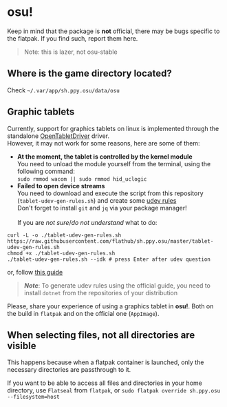 # osu!
Keep in mind that the package is **not** official, there may be bugs specific to the flatpak. If you find such, report them here.
> Note: this is lazer, not osu-stable

## Where is the game directory located?
Check `~/.var/app/sh.ppy.osu/data/osu`

## Graphic tablets
Currently, support for graphics tablets on linux is implemented through the standalone [OpenTabletDriver](https://github.com/OpenTabletDriver/OpenTabletDriver) driver. \
However, it may not work for some reasons, here are some of them:
 - **At the moment, the tablet is controlled by the kernel module** \
You need to unload the module yourself from the terminal, using the following command: \
`sudo rmmod wacom || sudo rmmod hid_uclogic`
 - **Failed to open device streams** \
You need to download and execute the script from this repository (`tablet-udev-gen-rules.sh`) and create some [udev rules](https://wiki.archlinux.org/title/udev)\
Don't forget to install `git` and `jq` via your package manager! \
\
If you are *not sure*/*do not understand* what to do:
```
curl -L -o ./tablet-udev-gen-rules.sh https://raw.githubusercontent.com/flathub/sh.ppy.osu/master/tablet-udev-gen-rules.sh
chmod +x ./tablet-udev-gen-rules.sh
./tablet-udev-gen-rules.sh --idk # press Enter after udev question
```
or, follow [this guide](https://opentabletdriver.net/Wiki/FAQ/Linux#fail-device-streams)
> **_Note_**: To generate udev rules using the official guide, you need to install `dotnet` from the repositories of your distribution

Please, share your experience of using a graphics tablet in **osu!**. Both on the build in `flatpak` and on the official one (`AppImage`).

## When selecting files, not all directories are visible
This happens because when a flatpak container is launched, only the necessary directories are passthrough to it.

If you want to be able to access all files and directories in your home directory, use `Flatseal` from `flatpak`, or `sudo flatpak override sh.ppy.osu --filesystem=host`
